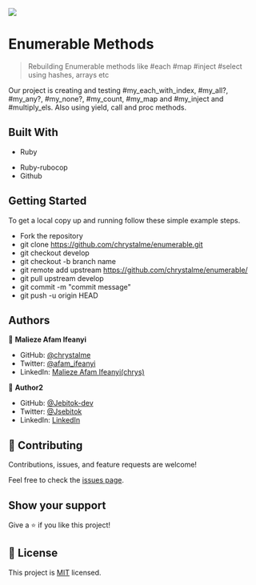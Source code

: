![](https://img.shields.io/badge/Microverse-blueviolet)

# Enumerable Methods

> Rebuilding Enumerable methods like #each #map #inject #select using hashes, arrays etc

<!-- ![screenshot](./app_screenshot.png) -->

Our project is creating and testing #my_each_with_index, #my_all?, #my_any?, #my_none?, #my_count, #my_map and #my_inject and #multiply_els. Also using yield, call and proc methods.

## Built With

- Ruby
<!-- - Frameworks -->
- Ruby-rubocop
- Github

<!-- ## Live Demo -->

<!-- [Live Demo Link](https://livedemo.com) -->

## Getting Started

To get a local copy up and running follow these simple example steps.

- Fork the repository
- git clone https://github.com/chrystalme/enumerable.git
- git checkout develop
- git checkout -b branch name
- git remote add upstream https://github.com/chrystalme/enumerable/
- git pull upstream develop
- git commit -m "commit message"
- git push -u origin HEAD

<!-- ### Prerequisites

### Setup

### Install

### Usage

### Run tests

### Deployment -->

## Authors

👤 **Malieze Afam Ifeanyi**

- GitHub: [@chrystalme](https://github.com/chrystalme)
- Twitter: [@afam_ifeanyi](https://twitter.com/afam_ifeanyi)
- LinkedIn: [Malieze Afam Ifeanyi(chrys)](https://linkedin.com/afam-ifeanyi-chrys-malieze-63876576)

👤 **Author2**

- GitHub: [@Jebitok-dev](https://github.com/jebitok-dev)
- Twitter: [@Jsebitok](https://twitter.com/jsebitok)
- LinkedIn: [LinkedIn](https://linkedin.com/in/sharon-jebitok/)

## 🤝 Contributing

Contributions, issues, and feature requests are welcome!

Feel free to check the [issues page](issues/).

## Show your support

Give a ⭐️ if you like this project!

<!-- ## Acknowledgments

- Hat tip to anyone whose code was used
- Inspiration
- etc -->

## 📝 License

This project is [MIT](lic.url) licensed.
